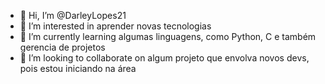 - 👋 Hi, I’m @DarleyLopes21
- 👀 I’m interested in  aprender novas tecnologias
- 🌱 I’m currently learning  algumas linguagens, como Python, C e também gerencia de projetos
- 💞️ I’m looking to collaborate on  algum projeto que envolva novos devs, pois estou iniciando na área

<!---
DarleyLopes21/DarleyLopes21 is a ✨ special ✨ repository because its `README.md` (this file) appears on your GitHub profile.
You can click the Preview link to take a look at your changes.
--->
